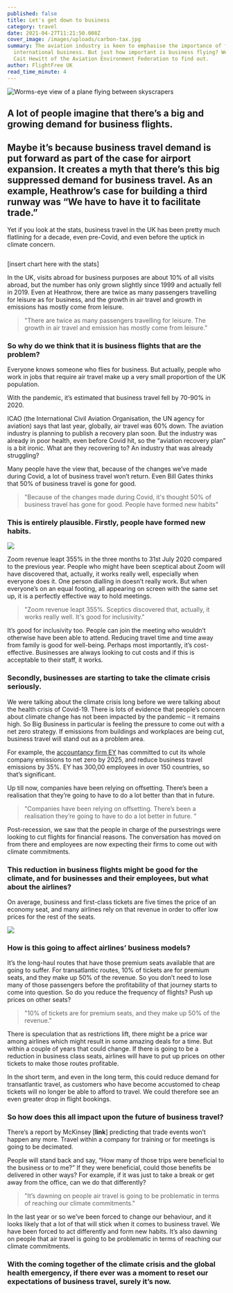 ```yaml
---
published: false
title: Let's get down to business
category: travel
date: 2021-04-27T11:21:50.008Z
cover_image: /images/uploads/carbon-tax.jpg
summary: The aviation industry is keen to emphasise the importance of flying for
  international business. But just how important is business flying? We talk to
  Cait Hewitt of the Aviation Environment Federation to find out.
author: FlightFree UK
read_time_minute: 4
---
```

![Worms-eye view of a plane flying between skyscrapers](/images/uploads/carbon-tax.jpg)

## A lot of people imagine that there’s a big and growing demand for business flights.

## Maybe it’s because business travel demand is put forward as part of the case for airport expansion. It creates a myth that there’s this big suppressed demand for business travel. As an example, Heathrow’s case for building a third runway was “We have to have it to facilitate trade.”

Yet if you look at the stats, business travel in the UK has been pretty much flatlining for a decade, even pre-Covid, and even before the uptick in climate concern.

![]()

\[insert chart here with the stats]

In the UK, visits abroad for business purposes are about 10% of all visits abroad, but the number has only grown slightly since 1999 and actually fell in 2019. Even at Heathrow, there are twice as many passengers travelling for leisure as for business, and the growth in air travel and growth in emissions has mostly come from leisure.

> "There are twice as many passengers travelling for leisure. The growth in air travel and emission has mostly come from leisure."

### So why do we think that it is business flights that are the problem?

Everyone knows someone who flies for business. But actually, people who work in jobs that require air travel make up a very small proportion of the UK population. 

With the pandemic, it’s estimated that business travel fell by 70-90% in 2020.

ICAO (the International Civil Aviation Organisation, the UN agency for aviation) says that last year, globally, air travel was 60% down. The aviation industry is planning to publish a recovery plan soon. But the industry was already in poor health, even before Covid hit, so the “aviation recovery plan” is a bit ironic. What are they recovering to? An industry that was already struggling?

Many people have the view that, because of the changes we’ve made during Covid, a lot of business travel won’t return. Even Bill Gates thinks that 50% of business travel is gone for good. 

> "Because of the changes made during Covid, it's thought 50% of business travel has gone for good. People have formed new habits" 

### This is entirely plausible. Firstly, people have formed new habits. 

![](/images/uploads/tyler-franta-office-work-job-unsplash.jpg)

Zoom revenue leapt 355% in the three months to 31st July 2020 compared to the previous year. People who might have been sceptical about Zoom will have discovered that, actually, it works really well, especially when everyone does it. One person dialling in doesn’t really work. But when everyone’s on an equal footing, all appearing on screen with the same set up, it is a perfectly effective way to hold meetings.

> "Zoom revenue leapt 355%. Sceptics discovered that, actually, it works really well. It's good for inclusivity."

It’s good for inclusivity too. People can join the meeting who wouldn’t otherwise have been able to attend. Reducing travel time and time away from family is good for well-being. Perhaps most importantly, it’s cost-effective. Businesses are always looking to cut costs and if this is acceptable to their staff, it works.

### Secondly, businesses are starting to take the climate crisis seriously.

We were talking about the climate crisis long before we were talking about the health crisis of Covid-19. There is lots of evidence that people’s concern about climate change has not been impacted by the pandemic – it remains high. So Big Business in particular is feeling the pressure to come out with a net zero strategy. If emissions from buildings and workplaces are being cut, business travel will stand out as a problem area.

For example, the [accountancy firm EY](https://www.ey.com/en_uk/news/2021/01/ey-announces-ambition-to-be-carbon-negative-in-2021) has committed to cut its whole company emissions to net zero by 2025, and reduce business travel emissions by 35%.  EY has 300,00 employees in over 150 countries, so that’s significant. 

Up till now, companies have been relying on offsetting. There’s been a realisation that they’re going to have to do a lot better than that in future. 



> "Companies have been relying on offsetting. There’s been a realisation they’re going to have to do a lot better in future. "

Post-recession, we saw that the people in charge of the pursestrings were looking to cut flights for financial reasons. The conversation has moved on from there and employees are now expecting their firms to come out with climate commitments.

### This reduction in business flights might be good for the climate, and for businesses and their employees, but what about the airlines?

On average, business and first-class tickets are five times the price of an economy seat, and many airlines rely on that revenue in order to offer low prices for the rest of the seats. 

![](/images/uploads/empty-airplane-seats.jpg)

### How is this going to affect airlines’ business models?

It’s the long-haul routes that have those premium seats available that are going to suffer. For transatlantic routes, 10% of tickets are for premium seats, and they make up 50% of the revenue. So you don’t need to lose many of those passengers before the profitability of that journey starts to come into question. So do you reduce the frequency of flights? Push up prices on other seats?

> "10% of tickets are for premium seats, and they make up 50% of the revenue."

There is speculation that as restrictions lift, there might be a price war among airlines which might result in some amazing deals for a time. But within a couple of years that could change. If there is going to be a reduction in business class seats, airlines will have to put up prices on other tickets to make those routes profitable.

In the short term, and even in the long term, this could reduce demand for transatlantic travel, as customers who have become accustomed to cheap tickets will no longer be able to afford to travel. We could therefore see an even greater drop in flight bookings.

### So how does this all impact upon the future of business travel?

There’s a report by McKinsey [**link**] predicting that trade events won’t happen any more. Travel within a company for training or for meetings is going to be decimated. 

People will stand back and say, “How many of those trips were beneficial to the business or to me?” If they were beneficial, could those benefits be delivered in other ways?  For example, if it was just to take a break or get away from the office, can we do that differently?

> "It’s dawning on people air travel is going to be problematic in terms of reaching our climate commitments." 

In the last year or so we’ve been forced to change our behaviour, and it looks likely that a lot of that will stick when it comes to business travel. We have been forced to act differently and form new habits. It’s also dawning on people that air travel is going to be problematic in terms of reaching our climate commitments. 

### With the coming together of the climate crisis and the global health emergency, if there ever was a moment to reset our expectations of business travel, surely it’s now.
